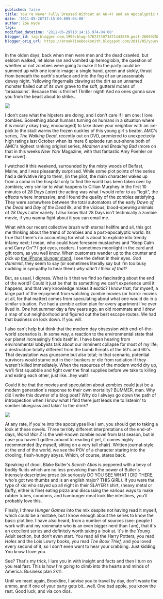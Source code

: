 ```yaml
---
published: false
title: You're Never Fully Dressed Without an AK-47 and an Apocalyptic Grimace
date: '2011-05-26T17:15:00.005-04:00'
author: Zoe Hyde
tags:
modified_datetime: '2011-05-29T13:14:15.974-04:00'
blogger_id: tag:blogger.com,1999:blog-5767374071871443859.post-2665925898693930191
blogger_orig_url: https://brooklinebooksmith.blogspot.com/2011/05/youre-never-fully-dressed-without-ak-47.html
---
```

In the olden days, back when men were men and the dead crawled, but seldom walked, let alone ran and vomited up hemoglobin, the question of whether or not zombies were going to make it to the party could be summed up with one iconic image: a single hand, green and sickly, thrust from beneath the earth's surface and into the fog of an unseasonably dewey night. Yellowing fingernails clawing at the dirt as an unnamed monster flailed out of its own grave to the soft, gutteral moans of 'braaaaains'. Because this is thriller! Thriller night! And no ones gonna save you from the beast about to strike...

![](https://cdn.babble.com/famecrawler/wp-content/uploads/2010/10/the-walking-dead-amc-online-videos.jpg)

I don't care what the hipsters are doing, and I don't care if I am one; I love zombies. Something about humans turning on humans in a situation where it is morally okay (nay, encouraged) to take down your neighbor with an ice-pick to the skull warms the frozen cuckles of this young girl's beater. AMC's series, _The Walking Dead_, recently out on DVD, premiered to unexpectedly high ratings last October when its mere 6 episode run out-shone both of AMC's highest ranking original series, _Madmen_ and _Breaking Bad_ (more on that in this weeks _New York_ Magazine, with that fantastic Amy Poehler on the cover).

I watched it this weekend, surrounded by the misty woods of Belfast, Maine, and I was pleasantly surprised. While some plot points of the series had a derivative ring to them, (in the pilot, the main character wakes up from a coma in the hospital only to find the world has been taken over by zombies; very similar to what happens to Cillian Murphey in the first 10 minutes of _28 Days Later_) the acting was what I would refer to as "legit", the effects where impressive, and I found the quality of the zombies satisfying. They were somewhere between the total automatons of the early _Dawn of the Dead_ and _Day of the Dead_ ilk, and the vicious, blood-spewing animals of _28 Days Later_ variety. I also know that 28 Days isn't technically a zombie movie, if you wanna fight about it you can email me.

What with our recent collective brush with eternal hellfire and all, this got me thinking about the trend of zombies and a post-apocalyptic world. Its true that there's no accounting for what is about to explode into trendy infamy next; I mean, who could have foreseen mustaches and "Keep Calm and Carry On"? I got eyes, readers. I sometimes moonlight in the card and gift room, as you well know. When customers wander up to the counter and pick up [the iPhone plunger stand](https://www.pressieport.ie/product_images/q/iphone_plunger__61433.jpg), I see the defeat in their eyes. _God dammnit_, they seem to say (or sometimes literally say but I'm too busy nodding in sympathy to hear them) _why didn't I think of that?_

But, as usual, I digress. What is it that we find so fascinating about the end of the world? Could it just be that its something we can't experience until it happens, and that very knowledge makes it exotic? I know that, for myself, a large part of the enjoyment from watching zombie movies (or horror movies at all, for that matter) comes from speculating about what one would do in a similar situation. I've had a zombie action plan for every apartment I've ever lived in. One hot summer day a few years ago, an old roommate and I drew a map of out neighborhood and figured out the best escape routes. We had that business on lock down. If you will.

I also can't help but think that the modern day obsession with end-of-the-world scenarios is, in some way, a reaction to the environmental state that our planet increasingly finds itself in. I have been hearing from environmental lobbyists talk about our imminent collapse for most of my life; a destruction totally different from the bomb threats of the 50's and 60's. That devastation was gruesome but also total; in that scenario, potential survivors would starve out in their bunkers or die from radiation if they weren't killed immediately. When the resources of the modern world dry up, we'll first squabble and fight over the final supplies before we take to killing and eating each other, just like...hey wait!

Could it be that the movies and speculation about zombies could just be a modern generation's response to their own mortality? BUMMER, man. Why did I write this downer of a blog post? Why do I always go down the path of introspection when I know what I find there just leads me to listenin' to somber bluegrass and takin' to the drink?

![](https://img.photobucket.com/albums/v373/Nuhbrans/zombies.jpg)

At any rate, if you're into the apocalypse like I am, you should get to taking a look at these novels. Three terribly different interpretations of the end-of-days, _World War Z_ is the well-known zombie novel from last season, but in case you haven't gotten around to reading it yet, it comes highly recommended (by myself, sitting on a very tall chair). Written journal-style at the end of the world, we see the POV of a character staring into the drooling, flesh-hungry abyss. Which, of course, stares back.

Speaking of drool, Blake Butler's _Scorch Atlas_ is peppered with a bevy of bodily fluids which are no less provoking than the power of Butler's intensely descriptive prose (ok seriously DO YOU SEE WHAT I DID THERE, who's got two thumbs and is an english major? THIS GIRL). If you were the type of kid who stayed up all night in their SLAYER t shirt, (heavy metal or Buffy, either is fine) eating pizza and discussing the various ways to make rubber tubes, condoms, and hamburger meat look like intestines, you'll probably love this.

Finally, I threw _Hunger Games_ into the mix despite not having read it myself, which could be a mistake, but I know enough about the series to know the basic plot line. I have also heard, from a number of sources (see: people I work with and my roommate who is an even bigger nerd than I am), that it's an excellent series and definitely worth taking a look at. It's in the Young Adult section, but don't even start. You read all the Harry Potters, you read _Holes_ and the Lois Lowry books, you read _The Book Thief,_ and you loved every second of it, so I don't even want to hear your crabbing. Just kidding. You know I love you.

See? That's my trick, I lure you in with insight and facts and then I turn on you real fast. This is how I'm going to climb into the hearts and minds of America. Business plan 2k11\.

Until we meet again, Brookline, I advise you to travel by day, don't waste the ammo, and if one of your party gets bit...well. One bad apple, you know the rest. Good luck, and via con dios.